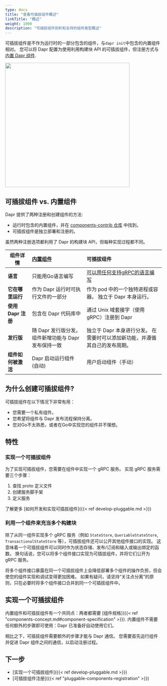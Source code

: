 ```yaml
---
type: docs
title: "查看可插拔组件概述"
linkTitle: "概述"
weight: 1000
description: "可插拔组件剖析和支持的组件类型概述"
---
```


可插拔组件是不作为运行时的一部分包含的组件，与`dapr init`中包含的内置组件相对。 您可以将 Dapr 配置为使用利用构建块 API 的可插拔组件，但注册方式与 [内置 Dapr 组件](https://github.com/dapr/components-contrib).

<img src="/images/concepts-building-blocks.png" width=400>

## 可插拔组件 vs. 内置组件

Dapr 提供了两种注册和创建组件的方法:

- 运行时包含的内置组件，并在 [components-contrib 仓库](https://github.com/dapr/components-contrib) 中找到。
- 可插拔组件是独立部署和注册的。

虽然两种注册选项都利用了 Dapr 的构建块 API，但每种实现过程都不同。

| 组件详情           | [内置组件](https://github.com/dapr/components-contrib/blob/master/docs/developing-component.md) | 可插拔组件                                                                                        |
| -------------- |:------------------------------------------------------------------------------------------- |:-------------------------------------------------------------------------------------------- |
| **语言**         | 只能用Go语言编写                                                                                   | [可以用任何支持gRPC的语言编写](https://grpc.io/docs/what-is-grpc/introduction/#protocol-buffer-versions) |
| **它在哪里运行**     | 作为 Dapr 运行时可执行文件的一部分                                                                        | 作为 pod 中的一个独特进程或容器。 独立于 Dapr 本身运行。                                                           |
| **使用 Dapr 注册** | 包含在 Dapr 代码库中                                                                               | 通过 Unix 域套接字（使用 gRPC）注册到 Dapr                                                                |
| **发行版**        | 随 Dapr 发行版分发。 组件新增功能与 Dapr 发布保持一致                                                           | 独立于 Dapr 本身进行分发。 在需要时可以添加新功能，并遵循其自己的发布周期。                                                    |
| **组件如何被激活**    | Dapr 启动运行组件 (自动)                                                                            | 用户启动组件（手动）                                                                                   |

## 为什么创建可插拔组件?

可插拔组件在以下情况下非常有用：

- 您需要一个私有组件。
- 您希望将组件与 Dapr 发布流程保持分离。
- 您对Go不太熟悉，或者在Go中实现您的组件并不理想。

## 特性

### 实现一个可插拔组件

为了实现可插拔组件，您需要在组件中实现一个 gRPC 服务。 实现 gRPC 服务需要三个步骤：

1. 查找 proto 定义文件
1. 创建服务脚手架
1. 定义服务

了解更多 [如何开发和实现可插拔组件]({{< ref develop-pluggable.md >}})

### 利用一个组件来充当多个构建块

除了从同一组件实现多个 gRPC 服务（例如 `StateStore`, `QueriableStateStore`, `TransactionalStateStore` 等），可插拔组件还可以公开其他组件接口的实现。 这意味着一个可插拔组件可以同时作为状态存储、发布/订阅和输入或输出绑定的函数。 换句话说，您可以将多个组件接口实现为可插拔组件，并将它们公开为 gRPC 服务。

将多个组件接口暴露在同一个可插拔组件上会降低部署多个组件的操作负担，但会使您的组件实现和调试变得更加困难。 如果有疑问，请坚持“关注点分离”的原则，只在必要时将多个组件接口合并到同一个可插拔组件中。

## 实现一个可插拔组件

内置组件和可插拔组件有一个共同点：两者都需要 [组件规格]({{< ref "components-concept.md#component-specification" >}}). 内置组件不需要任何额外的步骤即可使用：Dapr 已准备好自动使用它们。

相比之下，可插拔组件需要额外的步骤才能与 Dapr 通信。 您需要首先运行组件并促进 Dapr 组件之间的通信，以启动注册过程。

## 下一步

- [实现一个可插拔组件]({{< ref develop-pluggable.md >}})
- [可插拔组件注册]({{< ref "pluggable-components-registration" >}})
